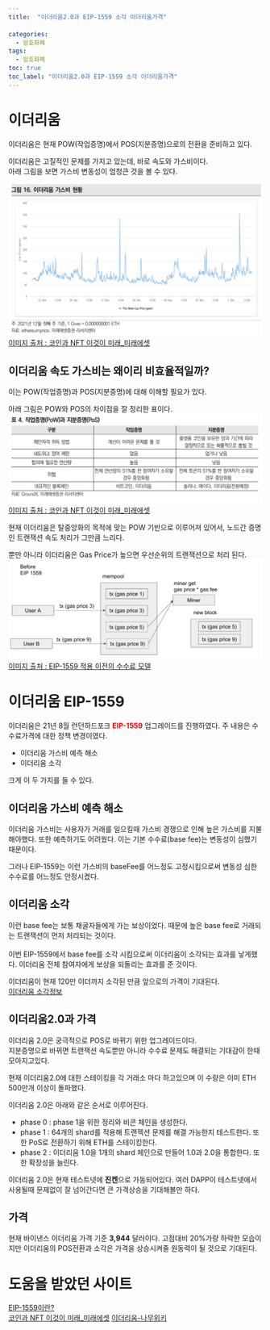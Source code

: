 ```yaml
---
title:  "이더리움2.0과 EIP-1559 소각 이더리움가격"

categories:
  - 암호화폐
tags:
  - 암호화폐
toc: true
toc_label: "이더리움2.0과 EIP-1559 소각 이더리움가격"
---
```


# 이더리움
이더리움은 현재 POW(작업증명)에서 POS(지분증명)으로의 전환을 준비하고 있다. <br>

이더리움은 고질적인 문제를 가지고 있는데, 바로 속도와 가스비이다.<br>
아래 그림을 보면 가스비 변동성이 엄청큰 것을 볼 수 있다.

![Image Alt 텍스트](/assets/img/crypto/eth_gas.png) <br>
[이미지 출처 : 코인과 NFT 이것이 미래_미래에셋](https://securities.miraeasset.com/bbs/maildownload/2021120314230585_154)


## 이더리움 속도 가스비는 왜이리 비효율적일까?
이는 POW(작업증명)과 POS(지분증명)에 대해 이해할 필요가 있다.<br>

아래 그림은 POW와 POS의 차이점을 잘 정리한 표이다. 
![Image Alt 텍스트](/assets/img/crypto/pow_pos.png) <br>
[이미지 출처 : 코인과 NFT 이것이 미래_미래에셋](https://securities.miraeasset.com/bbs/maildownload/2021120314230585_154)

현재 이더리움은 탈중앙화의 목적에 맞는 POW 기반으로 이루어져 있어서, 노드간 증명인 트랜잭션 속도 처리가 그만큼 느리다.<br>

뿐만 아니라 이더리움은 Gas Price가 높으면 우선순위의 트랜잭션으로 처리 된다.
![Image Alt 텍스트](/assets/img/crypto/gasprice_model.png) <br>
[이미지 출처 : EIP-1559 적용 이전의 수수료 모델](https://luniverse.io/2021/09/16/what-is-eip-1559/?lang=ko)

# 이더리움 EIP-1559
이더리움은 21년 8월 런던하드포크 <span style="color:red">**EIP-1559**</span> 업그레이드를 진행하였다. 주 내용은 수수료가격에 대한 정책 변경이였다.

- 이더리움 가스비 예측 해소
- 이더리움 소각

크게 이 두 가지를 들 수 있다.

## 이더리움 가스비 예측 해소
이더리움 가스비는 사용자가 거래를 일으킬때 가스비 경쟁으로 인해 높은 가스비를 지불해야했다. 또한 예측하기도 어려웠다. 이는 기본 수수료(base fee)는 변동성이 심했기 때문이다.<br>

그러나 EIP-1559는 이런 가스비의 baseFee를 어느정도 고정시킴으로써 변동성 심한 수수료를 어느정도 안정시켰다. 

## 이더리움 소각
이런 base fee는 보통 채굴자들에게 가는 보상이었다. 때문에 높은 base fee로 거래되는 트랜잭션이 먼저 처리되는 것이다.<br>
<br>
이번 EIP-1559에서 base fee를 소각 시킴으로써 이더리움이 소각되는 효과를 낳게했다. 이더리움 전체 참여자에게 보상을 되돌리는 효과를 준 것이다.<br>

이더리움이 현재 120만 이더까지 소각된 만큼 앞으로의 가격이 기대된다.<br>
[이더리움 소각정보](https://ethburned.info/)


## 이더리움2.0과 가격
이더리움 2.0은 궁극적으로 POS로 바뀌기 위한 업그레이드이다.<br>
지분증명으로 바뀌면 트랜잭션 속도뿐만 아니라 수수료 문제도 해결되는 기대감이 한때 모아지고있다.<br>

현재 이더리움2.0에 대한 스테이킹을 각 거래소 마다 하고있으며 이 수량은 이미 ETH 500만개 이상이 돌파했다.<br>

이더리움 2.0은 아래와 같은 순서로 이루어진다. <br>
- phase 0 : phase 1을 위한 정리와 비콘 체인을 생성한다.
- phase 1 : 64개의 shard를 적용해 트랜젝션 문제를 해결 가능한지 테스트한다. 또한 PoS로 전환하기 위해 ETH를 스테이킹한다.
- phase 2 : 이더리움 1.0을 1개의 shard 체인으로 만들어 1.0과 2.0을 통합한다. 또한 확장성을 늘린다.


이더리움 2.0은 현재 테스트넷에 **진켄**으로 가동되어있다. 여러 DAPP이 테스트넷에서 사용될때 문제없이 잘 넘어간다면 큰 가격상승을 기대해볼만 하다. 

## 가격
현재 바이낸스 이더리움 가격 기준 **3,944** 달러이다. 고점대비 20%가량 하락한 모습이지만 이더리움의 POS전환과 소각은 가격을 상승시켜줄 원동력이 될 것으로 기대된다.

# 도움을 받았던 사이트
[EIP-1559이란?](https://luniverse.io/2021/09/16/what-is-eip-1559/?lang=ko) <br>
[코인과 NFT 이것이 미래_미래에셋](https://securities.miraeasset.com/bbs/maildownload/2021120314230585_154)
[이더리움-나무위키](https://namu.wiki/w/%EC%9D%B4%EB%8D%94%EB%A6%AC%EC%9B%80?from=%ED%81%AC%EB%A6%BD%ED%86%A0%ED%82%A4%ED%8B%B0)
